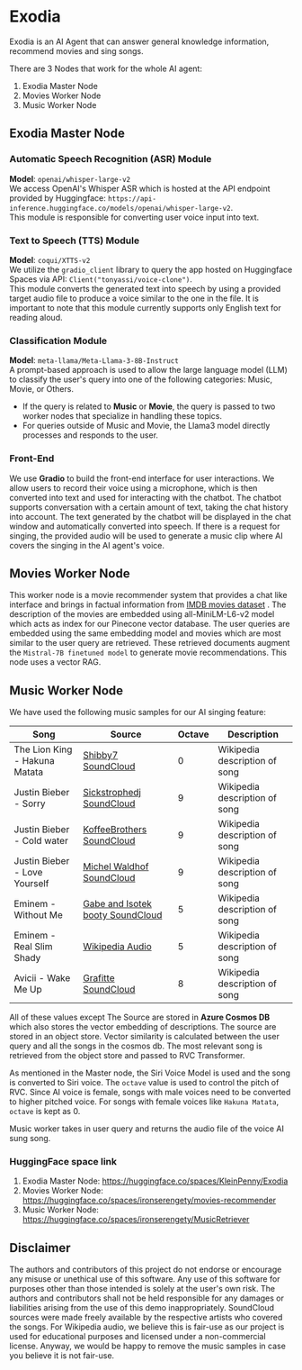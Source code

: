 # Exodia

Exodia is an AI Agent that can answer general knowledge information, recommend movies and sing songs.

There are 3 Nodes that work for the whole AI agent:
1. Exodia Master Node
2. Movies Worker Node
3. Music Worker Node

## Exodia Master Node
### Automatic Speech Recognition (ASR) Module
**Model**: `openai/whisper-large-v2`  
We access OpenAI's Whisper ASR which is hosted at the API endpoint provided by Huggingface: `https://api-inference.huggingface.co/models/openai/whisper-large-v2`.  
This module is responsible for converting user voice input into text. 
 
### Text to Speech (TTS) Module
**Model**: `coqui/XTTS-v2`  
We utilize the `gradio_client` library to query the app hosted on Huggingface Spaces via API: `Client("tonyassi/voice-clone")`.  
This module converts the generated text into speech by using a provided target audio file to produce a voice similar to the one in the file. It is important to note that this module currently supports only English text for reading aloud.
 
### Classification Module
**Model**: `meta-llama/Meta-Llama-3-8B-Instruct`  
A prompt-based approach is used to allow the large language model (LLM) to classify the user's query into one of the following categories: Music, Movie, or Others.  
- If the query is related to **Music** or **Movie**, the query is passed to two worker nodes that specialize in handling these topics.  
- For queries outside of Music and Movie, the Llama3 model directly processes and responds to the user.
 
### Front-End
We use **Gradio** to build the front-end interface for user interactions.
We allow users to record their voice using a microphone, which is then converted into text and used for interacting with the chatbot. The chatbot supports conversation with a certain amount of text, taking the chat history into account. The text generated by the chatbot will be displayed in the chat window and automatically converted into speech.
If there is a request for singing, the provided audio will be used to generate a music clip where AI covers the singing in the AI agent's voice.

## Movies Worker Node

This worker node is a movie recommender system that provides a chat like interface and brings in factual information from [IMDB movies dataset](https://www.kaggle.com/datasets/rounakbanik/the-movies-dataset?select=movies_metadata.csv ) . The description of the movies are embedded using all-MiniLM-L6-v2 model which acts as index for our Pinecone vector database. The user queries are embedded using the same embedding model and movies which are most similar to the user query are retrieved. These retrieved documents augment the `Mistral-7B finetuned model` to generate movie recommendations. This node uses a vector RAG.

## Music Worker Node
We have used the following music samples for our AI singing feature:

| Song   | Source  | Octave  | Description
|------------|------------|------------|------------|
| The Lion King - Hakuna Matata | [Shibby7 SoundCloud](https://soundcloud.com/shibby7)| 0 | Wikipedia description of song |
| Justin Bieber - Sorry | [Sickstrophedj SoundCloud](https://soundcloud.com/sickstrophedjremixes) | 9 | Wikipedia description of song |
| Justin Bieber - Cold water | [KoffeeBrothers SoundCloud](https://soundcloud.com/koffeebrothers) | 9 | Wikipedia description of song |
| Justin Bieber - Love Yourself | [Michel Waldhof SoundCloud](https://soundcloud.com/koffeebrothers) | 9 | Wikipedia description of song |
| Eminem - Without Me | [Gabe and Isotek booty SoundCloud](https://soundcloud.com/gabe/eminem-without-me-gabe-isotek-bootyfree-download) | 5 | Wikipedia description of song |
| Eminem - Real Slim Shady | [Wikipedia Audio](https://en.wikipedia.org/wiki/File:Eminem_-_The_Real_Slim_Shady.ogg#filelinks) | 5 | Wikipedia description of song |
| Avicii - Wake Me Up | [Grafitte SoundCloud](https://soundcloud.com/graffite) | 8 | Wikipedia description of song |

All of these values except The Source are stored in **Azure Cosmos DB** which also stores the vector embedding of descriptions. The source are stored in an object store. Vector similarity is calculated between the user query and all the songs in the cosmos db. The most relevant song is retrieved from the object store and passed to RVC Transformer. 

As mentioned in the Master node, the Siri Voice Model is used and the song is converted to Siri voice. The `octave` value is used to control the pitch of RVC. Since AI voice is female, songs with male voices need to be converted to higher pitched voice. For songs with female voices like `Hakuna Matata`, `octave` is kept as 0.

Music worker takes in user query and returns the audio file of the voice AI sung song.

### HuggingFace space link

1. Exodia Master Node: https://huggingface.co/spaces/KleinPenny/Exodia
2. Movies Worker Node: https://huggingface.co/spaces/ironserengety/movies-recommender 
3. Music Worker Node: https://huggingface.co/spaces/ironserengety/MusicRetriever

## Disclaimer
The authors and contributors of this project do not endorse or encourage any misuse or unethical use of this software. Any use of this software for purposes other than those intended is solely at the user's own risk. The authors and contributors shall not be held responsible for any damages or liabilities arising from the use of this demo inappropriately.
SoundCloud sources were made freely available by the respective artists who covered the songs.
For Wikipedia audio, we believe this is fair-use as our project is used for educational purposes and licensed under a non-commercial license. 
Anyway, we would be happy to remove the music samples in case you believe it is not fair-use.

